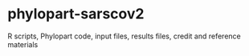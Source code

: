 # phylopart-sarscov2

R scripts, Phylopart code, input files, results files, credit and reference materials
